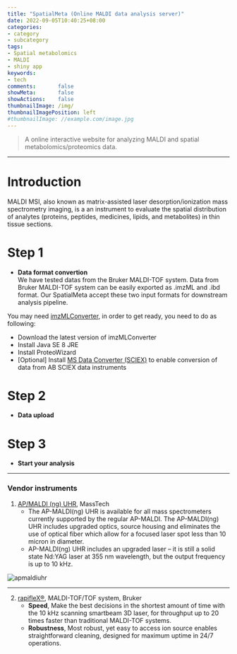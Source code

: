 ```yaml
---
title: "SpatialMeta (Online MALDI data analysis server)"
date: 2022-09-05T10:40:25+08:00
categories:
- category
- subcategory
tags:
- Spatial metabolomics
- MALDI
- shiny app
keywords:
- tech
comments:       false
showMeta:       false
showActions:    false
thumbnailImage: /img/
thumbnailImagePosition: left
#thumbnailImage: //example.com/image.jpg
---
```


> A online interactive website for analyzing MALDI and spatial metabolomics/proteomics data.

<!--more-->

---
# Introduction
MALDI MSI, also known as matrix-assisted laser desorption/ionization mass spectrometry imaging, is a
an instrument to evaluate the spatial distribution of analytes (proteins, peptides, medicines, lipids, and metabolites) in thin tissue sections.


# Step 1
- **Data format convertion**\
We have tested datas from the Bruker MALDI-TOF system. Data from Bruker MALDI-TOF system can be easily exported as .imzML and .ibd format. Our SpatialMeta accept these two input formats for downstream analysis pipeline.

You may need [imzMLConverter](https://github.com/AlanRace/imzMLConverter),
in order to get ready, you need to do as following:
- Download the latest version of imzMLConverter
- Install Java SE 8 JRE
- Install ProteoWizard
- [Optional] Install [MS Data Converter (SCIEX)](https://sciex.com/form-pages/sw-downloads-form?d=ab_sciex_ms_data_converter_V1.3%20beta.zip&asset=software&softwareProduct=MS%20Data%20Converter%20(Beta%20Version%201.3)) to enable conversion of data from AB SCIEX data instruments




# Step 2
- **Data upload**



# Step 3
- **Start your analysis**




---
### Vendor instruments
1. [AP/MALDI (ng) UHR](https://www.apmaldi.com/main/products/apmaldi-ng-uhr/), MassTech
    - The AP-MALDI(ng) UHR is available for all mass spectrometers currently supported by the regular AP-MALDI. The AP-MALDI(ng) UHR includes upgraded optics, source housing and eliminates the use of optical fiber which allow for a focused laser spot less than 10 micron in diameter.
    - AP-MALDI(ng) UHR includes an upgraded laser – it is still a solid state Nd:YAG laser at 355 nm wavelength, but the output frequency is up to 10 kHz.
    
![apmaldiuhr](/img/Snipaste_2022-09-10_15-26-39.png)

---
2. [rapifleX®](https://www.bruker.com/en/products-and-solutions/mass-spectrometry/maldi-tof/rapiflex.html), MALDI-TOF/TOF system, Bruker
    - **Speed**, Make the best decisions in the shortest amount of time with the 10 kHz scanning smartbeam 3D laser, for throughput up to 20 times faster than traditional MALDI-TOF systems.
    - **Robustness**, Most robust, yet easy to access ion source enables straightforward cleaning, designed for maximum uptime in 24/7 operations.
    
    
    
    
    